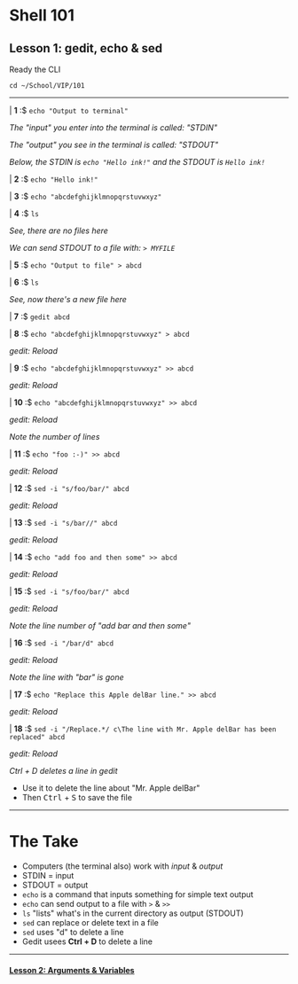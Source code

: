 # Shell 101
## Lesson 1: gedit, echo & sed

Ready the CLI

`cd ~/School/VIP/101`

___

| **1** :$ `echo "Output to terminal"`

*The "input" you enter into the terminal is called: "STDIN"*

*The "output" you see in the terminal is called: "STDOUT"*

*Below, the STDIN is `echo "Hello ink!"` and the STDOUT is `Hello ink!`*

| **2** :$ `echo "Hello ink!"`

| **3** :$ `echo "abcdefghijklmnopqrstuvwxyz"`

| **4** :$ `ls`

*See, there are no files here*

*We can send STDOUT to a file with: `> MYFILE`*

| **5** :$ `echo "Output to file" > abcd`

| **6** :$ `ls`

*See, now there's a new file here*

| **7** :$ `gedit abcd`

| **8** :$ `echo "abcdefghijklmnopqrstuvwxyz" > abcd`

*gedit: Reload*

| **9** :$ `echo "abcdefghijklmnopqrstuvwxyz" >> abcd`

*gedit: Reload*

| **10** :$ `echo "abcdefghijklmnopqrstuvwxyz" >> abcd`

*gedit: Reload*

*Note the number of lines*

| **11** :$ `echo "foo :-)" >> abcd`

*gedit: Reload*

| **12** :$ `sed -i "s/foo/bar/" abcd`

*gedit: Reload*

| **13** :$ `sed -i "s/bar//" abcd`

*gedit: Reload*

| **14** :$ `echo "add foo and then some" >> abcd`

*gedit: Reload*

| **15** :$ `sed -i "s/foo/bar/" abcd`

*gedit: Reload*

*Note the line number of "add bar and then some"*

| **16** :$ `sed -i "/bar/d" abcd`

*gedit: Reload*

*Note the line with "bar" is gone*

| **17** :$ `echo "Replace this Apple delBar line." >> abcd`

*gedit: Reload*

| **18** :$ `sed -i "/Replace.*/ c\The line with Mr. Apple delBar has been replaced" abcd`

*gedit: Reload*

*Ctrl + D deletes a line in gedit*
- Use it to delete the line about "Mr. Apple delBar"
- Then <kbd>Ctrl</kbd> + <kbd>S</kbd> to save the file

___

# The Take

- Computers (the terminal also) work with *input* & *output*
- STDIN = input
- STDOUT = output
- `echo` is a command that inputs something for simple text output
- `echo` can send output to a file with `>` & `>>`
- `ls` "lists" what's in the current directory as output (STDOUT)
- `sed` can replace or delete text in a file
- `sed` uses "d" to delete a line
- Gedit usees **Ctrl + D** to delete a line

___

#### [Lesson 2: Arguments & Variables](https://github.com/inkVerb/vip/blob/master/101/Lesson-02.md)
